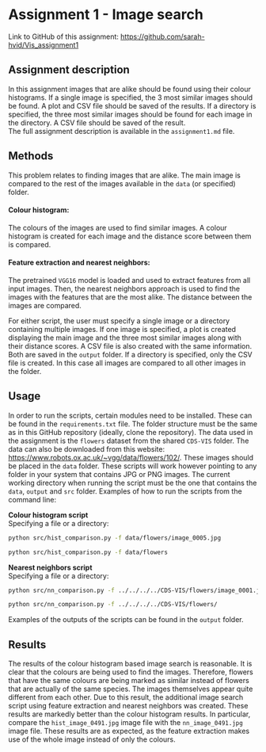 # Assignment 1 - Image search
 
Link to GitHub of this assignment: https://github.com/sarah-hvid/Vis_assignment1

## Assignment description
In this assignment images that are alike should be found using their colour histograms. If a single image is specified, the 3 most similar images should be found. A plot and CSV file should be saved of the results. If a directory is specified, the three most similar images should be found for each image in the directory. A CSV file should be saved of the result. \
The full assignment description is available in the ```assignment1.md``` file. 

## Methods
This problem relates to finding images that are alike. The main image is compared to the rest of the images available in the ```data``` (or specified) folder.
#### Colour histogram:
The colours of the images are used to find similar images. A colour histogram is created for each image and the distance score between them is compared.
#### Feature extraction and nearest neighbors:
The pretrained ```VGG16``` model is loaded and used to extract features from all input images. Then, the nearest neighbors approach is used to find the images with the features that are the most alike. The distance between the images are compared.

For either script, the user must specify a single image or a directory containing multiple images. If one image is specified, a plot is created displaying the main image and the three most similar images along with their distance scores. A CSV file is also created with the same information. Both are saved in the ```output``` folder. If a directory is specified, only the CSV file is created. In this case all images are compared to all other images in the folder.

## Usage
In order to run the scripts, certain modules need to be installed. These can be found in the ```requirements.txt``` file. The folder structure must be the same as in this GitHub repository (ideally, clone the repository).
The data used in the assignment is the ```flowers``` dataset from the shared ```CDS-VIS``` folder. The data can also be downloaded from this website: https://www.robots.ox.ac.uk/~vgg/data/flowers/102/. These images should be placed in the ```data``` folder. These scripts will work however pointing to any folder in your system that contains JPG or PNG images. The current working directory when running the script must be the one that contains the ```data```, ```output``` and ```src``` folder.
Examples of how to run the scripts from the command line: 

__Colour histogram script__\
Specifying a file or a directory:
```bash
python src/hist_comparison.py -f data/flowers/image_0005.jpg
```
```bash
python src/hist_comparison.py -f data/flowers
```
__Nearest neighbors script__\
Specifying a file or a directory:
```bash
python src/nn_comparison.py -f ../../../../CDS-VIS/flowers/image_0001.jpg
```
```bash
python src/nn_comparison.py -f ../../../../CDS-VIS/flowers/
```

Examples of the outputs of the scripts can be found in the ```output``` folder. 

## Results
The results of the colour histogram based image search is reasonable. It is clear that the colours are being used to find the images. Therefore, flowers that have the same colours are being marked as similar instead of flowers that are actually of the same species. The images themselves appear quite different from each other. Due to this result, the additional image search script using feature extraction and nearest neighbors was created. These results are markedly better than the colour histogram results. In particular, compare the ```hist_image_0491.jpg``` image file with the ```nn_image_0491.jpg``` image file. These results are as expected, as the feature extraction makes use of the whole image instead of only the colours. 
